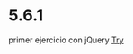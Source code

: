 # 5.6.1
primer ejercicio con jQuery
[Try](http://crisgh.github.io/jQuery-Texto/5.6.1-Hola/hola.html)
